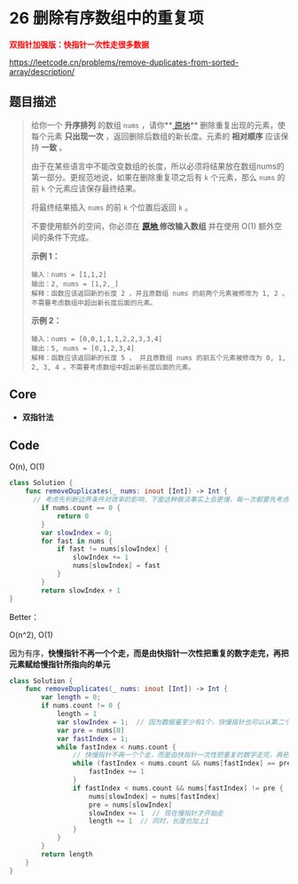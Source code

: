 # 26 删除有序数组中的重复项

**<font color=red>双指针加强版：快指针一次性走很多数据</font>**

https://leetcode.cn/problems/remove-duplicates-from-sorted-array/description/

## 题目描述

> 给你一个 **升序排列** 的数组 `nums` ，请你**[ 原地](http://baike.baidu.com/item/原地算法)** 删除重复出现的元素，使每个元素 **只出现一次** ，返回删除后数组的新长度。元素的 **相对顺序** 应该保持 **一致** 。
>
> 由于在某些语言中不能改变数组的长度，所以必须将结果放在数组nums的第一部分。更规范地说，如果在删除重复项之后有 `k` 个元素，那么 `nums` 的前 `k` 个元素应该保存最终结果。
>
> 将最终结果插入 `nums` 的前 `k` 个位置后返回 `k` 。
>
> 不要使用额外的空间，你必须在 **[原地 ](https://baike.baidu.com/item/原地算法)修改输入数组** 并在使用 O(1) 额外空间的条件下完成。
>
> **示例 1：**
>
> ```
> 输入：nums = [1,1,2]
> 输出：2, nums = [1,2,_]
> 解释：函数应该返回新的长度 2 ，并且原数组 nums 的前两个元素被修改为 1, 2 。不需要考虑数组中超出新长度后面的元素。
> ```
>
> **示例 2：**
>
> ```
> 输入：nums = [0,0,1,1,1,2,2,3,3,4]
> 输出：5, nums = [0,1,2,3,4]
> 解释：函数应该返回新的长度 5 ， 并且原数组 nums 的前五个元素被修改为 0, 1, 2, 3, 4 。不需要考虑数组中超出新长度后面的元素。
> ```

## Core

- **双指针法**

## Code

O(n), O(1)

```swift
class Solution {
    func removeDuplicates(_ nums: inout [Int]) -> Int {
      // 考虑先判断边界条件对效率的影响，下面这种做法事实上会更慢，每一次都要先考虑
        if nums.count == 0 {
            return 0
        }
        var slowIndex = 0;
        for fast in nums {
            if fast != nums[slowIndex] {
                slowIndex += 1
                nums[slowIndex] = fast
            }
        }
        return slowIndex + 1
}
```

Better：

O(n^2), O(1)

因为有序，**快慢指针不再一个个走，而是由快指针一次性把重复的数字走完，再把元素赋给慢指针所指向的单元**

```swift
class Solution {
    func removeDuplicates(_ nums: inout [Int]) -> Int {
        var length = 0;
        if nums.count != 0 {
            length = 1
            var slowIndex = 1;  // 因为数据量至少有1个，快慢指针也可以从第二个数据开始（index = 1）
            var pre = nums[0]
            var fastIndex = 1;
            while fastIndex < nums.count {
                // 快慢指针不再一个个走，而是由快指针一次性把重复的数字走完，再把元素赋给慢指针所指向的单元
                while (fastIndex < nums.count && nums[fastIndex] == pre) {
                    fastIndex += 1
                }
                if fastIndex < nums.count && nums[fastIndex] != pre {
                    nums[slowIndex] = nums[fastIndex]
                    pre = nums[slowIndex]
                    slowIndex += 1  // 现在慢指针才开始走   
                    length += 1  // 同时，长度也加上1
                }
            }
        }
        return length
    }
}
```











